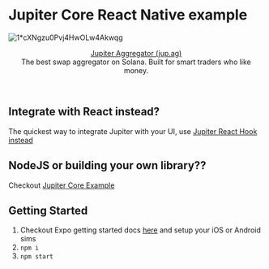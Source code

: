 # Jupiter Core React Native example
![1*cXNgzu0Pvj4HwOLw4Akwqg](https://user-images.githubusercontent.com/34560707/145749257-e48cb199-521b-476e-9d81-f79bb45ef834.png)

<p align="center">
  <a href="https://jup.ag">Jupiter Aggregator (jup.ag)</a>
  <br/>
  The best swap aggregator on Solana.  Built for smart traders who like money.
</p>
<br/>

## Integrate with React instead?
The quickest way to integrate Jupiter with your UI, use [Jupiter React Hook instead](https://www.npmjs.com/package/@jup-ag/react-hook)
## NodeJS or building your own library??
Checkout [Jupiter Core Example](https://github.com/mercurial-finance/jupiter-core-example)

## Getting Started
1. Checkout Expo getting started docs [here](https://docs.expo.dev/get-started/installation/) and setup your iOS or Android sims
2. `npm i`
3. `npm start`
